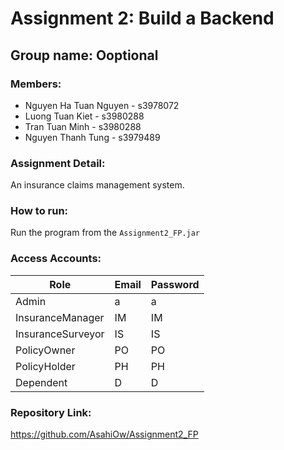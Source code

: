 # Assignment 2: Build a Backend

## Group name: Ooptional

### Members:
- Nguyen Ha Tuan Nguyen - s3978072
- Luong Tuan Kiet - s3980288
- Tran Tuan Minh - s3980288
- Nguyen Thanh Tung - s3979489

### Assignment Detail: 
An insurance claims management system.

### How to run:
Run the program from the `Assignment2_FP.jar`

### Access Accounts:

| Role              | Email | Password |
|-------------------|-------|----------|
| Admin             | a     | a        |
| InsuranceManager  | IM    | IM       |
| InsuranceSurveyor | IS    | IS       |
| PolicyOwner       | PO    | PO       |
| PolicyHolder      | PH    | PH       |
| Dependent         | D     | D        |

### Repository Link:
https://github.com/AsahiOw/Assignment2_FP
